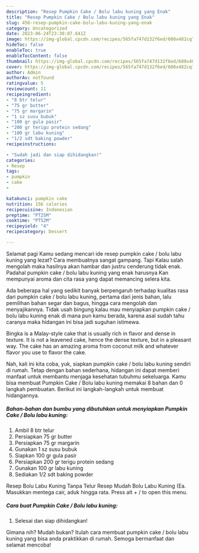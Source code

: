```yaml
---
description: "Resep Pumpkin Cake / Bolu labu kuning yang Enak"
title: "Resep Pumpkin Cake / Bolu labu kuning yang Enak"
slug: 456-resep-pumpkin-cake-bolu-labu-kuning-yang-enak
category: Uncategorized
date: 2023-06-24T23:30:07.641Z
image: https://img-global.cpcdn.com/recipes/565fa747d132f6ed/680x482cq70/pumpkin-cake-bolu-labu-kuning-foto-resep-utama.jpg
hideToc: false
enableToc: true
enableTocContent: false
thumbnail: https://img-global.cpcdn.com/recipes/565fa747d132f6ed/680x482cq70/pumpkin-cake-bolu-labu-kuning-foto-resep-utama.jpg
cover: https://img-global.cpcdn.com/recipes/565fa747d132f6ed/680x482cq70/pumpkin-cake-bolu-labu-kuning-foto-resep-utama.jpg
author: Admin
authorAv: notfound
ratingvalue: 5
reviewcount: 11
recipeingredient:
- "8 btr telur"
- "75 gr butter"
- "75 gr margarin"
- "1 sz susu bubuk"
- "100 gr gula pasir"
- "200 gr terigu protein sedang"
- "100 gr labu kuning"
- "1/2 sdt baking powder"
recipeinstructions:

- "Sudah jadi dan siap dihidangkan!"
categories:
- Resep
tags:
- pumpkin
- cake
- 

katakunci: pumpkin cake  
nutrition: 156 calories
recipecuisine: Indonesian
preptime: "PT25M"
cooktime: "PT52M"
recipeyield: "4"
recipecategory: Dessert

---
```



Selamat pagi Kamu sedang mencari ide resep pumpkin cake / bolu labu kuning yang lezat? Cara membuatnya sangat gampang. Tapi Kalau salah mengolah maka hasilnya akan hambar dan justru cenderung tidak enak. Padahal pumpkin cake / bolu labu kuning yang enak harusnya Kan mempunyai aroma dan cita rasa yang dapat memancing selera kita.


Ada beberapa hal yang sedikit banyak berpengaruh terhadap kualitas rasa dari pumpkin cake / bolu labu kuning, pertama dari jenis bahan, lalu pemilihan bahan segar dan bagus, hingga cara mengolah dan menyajikannya. Tidak usah bingung kalau mau menyiapkan pumpkin cake / bolu labu kuning enak di mana pun kamu berada, karena asal sudah tahu caranya maka hidangan ini bisa jadi suguhan istimewa.

Bingka is a Malay-style cake that is usually rich in flavor and dense in texture. It is not a leavened cake, hence the dense texture, but in a pleasant way. The cake has an amazing aroma from coconut milk and whatever flavor you use to flavor the cake.


Nah, kali ini kita coba, yuk, siapkan pumpkin cake / bolu labu kuning sendiri di rumah. Tetap dengan bahan sederhana, hidangan ini dapat memberi manfaat untuk membantu menjaga kesehatan tubuhmu sekeluarga. Kamu bisa membuat Pumpkin Cake / Bolu labu kuning memakai 8 bahan dan 0 langkah pembuatan. Berikut ini langkah-langkah untuk membuat hidangannya.

<!--inarticleads1-->

##### Bahan-bahan dan bumbu yang dibutuhkan untuk menyiapkan Pumpkin Cake / Bolu labu kuning:

1. Ambil 8 btr telur
1. Persiapkan 75 gr butter
1. Persiapkan 75 gr margarin
1. Gunakan 1 sz susu bubuk
1. Siapkan 100 gr gula pasir
1. Persiapkan 200 gr terigu protein sedang
1. Gunakan 100 gr labu kuning
1. Sediakan 1/2 sdt baking powder


Resep Bolu Labu Kuning Tanpa Telur Resep Mudah Bolu Labu Kuning (Ea. Masukkan mentega cair, aduk hingga rata. Press alt + / to open this menu. 

<!--inarticleads2-->

##### Cara buat Pumpkin Cake / Bolu labu kuning:


1. Selesai dan siap dihidangkan!



Gimana nih? Mudah bukan? Itulah cara membuat pumpkin cake / bolu labu kuning yang bisa anda praktikkan di rumah. Semoga bermanfaat dan selamat mencoba!
